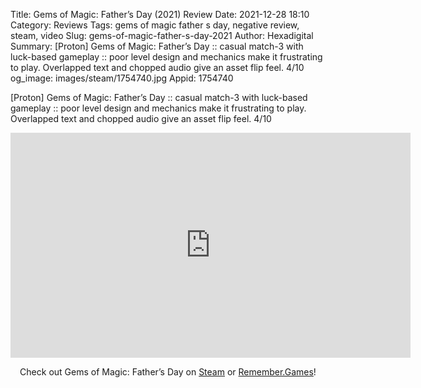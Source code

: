 Title: Gems of Magic: Father’s Day (2021) Review
Date: 2021-12-28 18:10
Category: Reviews
Tags: gems of magic father s day, negative review, steam, video
Slug: gems-of-magic-father-s-day-2021
Author: Hexadigital
Summary: [Proton] Gems of Magic: Father’s Day :: casual match-3 with luck-based gameplay :: poor level design and mechanics make it frustrating to play. Overlapped text and chopped audio give an asset flip feel. 4/10
og_image: images/steam/1754740.jpg
Appid: 1754740

[Proton] Gems of Magic: Father’s Day :: casual match-3 with luck-based gameplay :: poor level design and mechanics make it frustrating to play. Overlapped text and chopped audio give an asset flip feel. 4/10

<center><iframe src="https://www.youtube.com/embed/7u5kcogTdtg?feature=oembed" allow="accelerometer; autoplay; encrypted-media; gyroscope; picture-in-picture" width="640" height="360" frameborder="0"></iframe>

Check out Gems of Magic: Father’s Day on [Steam](https://store.steampowered.com/app/1754740/?curator_clanid=34633900) or [Remember.Games](https://remember.games/game/1908/)!</center>